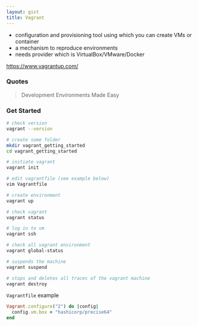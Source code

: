 ```yaml
---
layout: gist
title: Vagrant
---
```


- configuration and provisioning tool using which you can create VMs or container
- a mechanism to reproduce environments
- needs provider which is VirtualBox/VMware/Docker

https://www.vagrantup.com/

### Quotes

> Development Environments Made Easy

### Get Started

```sh
# check version
vagrant --version

# create some folder
mkdir vagrant_getting_started
cd vagrant_getting_started

# initiate vagrant
vagrant init

# edit vagrantfile (see example below)
vim Vagrantfile

# create environment
vagrant up

# check vagrant
vagrant status

# log in to vm
vagrant ssh

# check all vagrant environment
vagrant global-status

# suspends the machine
vagrant suspend

# stops and deletes all traces of the vagrant machine
vagrant destroy
```

`Vagrantfile` example
```ruby
Vagrant.configure("2") do |config|
  config.vm.box = "hashicorp/precise64"
end
```
